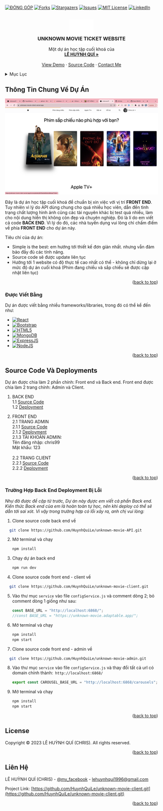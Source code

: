 <!-- Improved compatibility of back to top link: See: https://github.com/othneildrew/Best-README-Template/pull/73 -->

<a name="readme-top" id="readme-top"></a>

<!--
*** Thanks for checking out the Best-README-Template. If you have a suggestion
*** that would make this better, please fork the repo and create a pull request
*** or simply open an issue with the tag "enhancement".
*** Don't forget to give the project a star!
*** Thanks again! Now go create something AMAZING! :D
-->

<!-- PROJECT SHIELDS -->
<!--
*** I'm using markdown "reference style" links for readability.
*** Reference links are enclosed in brackets [ ] instead of parentheses ( ).
*** See the bottom of this document for the declaration of the reference variables
*** for contributors-url, forks-url, etc. This is an optional, concise syntax you may use.
*** https://www.markdownguide.org/basic-syntax/#reference-style-links
-->

[![ĐÓNG GÓP][contributors-shield]][contributors-url]
[![Forks][forks-shield]][forks-url]
[![Stargazers][stars-shield]][stars-url]
[![Issues][issues-shield]][issues-url]
[![MIT License][license-shield]][license-url]
[![LinkedIn][linkedin-shield]][linkedin-url]

<!-- PROJECT LOGO -->
<br />
<div align="center">
  <a href="https://unknown-movie-client.vercel.app/">
   <div  style="background-color: black; width: 80px; height:30px"> <img src="./public/img/unknown-logo.svg" alt="Logo" width="80" height="80"></div>
  </a>

  <h3 align="center">UNKNOWN MOVIE TICKET WEBSITE</h3>

  <p align="center">
    Một dự án học tập cuối khoá của
    <br />
    <a href="https://lehuynhqui.vercel.app/"><strong>LÊ HUỲNH QUÍ »</strong></a>
    <br />
    <br />
    <a href="https://unknown-movie-client.vercel.app/">View Demo</a>
    ·
    <a href="https://github.com/HuynhQuiLe/unknown-movie-client">Source Code</a>
    ·
    <a href="https://www.facebook.com/lehuynhqui99">Contact Me</a>
  </p>
</div>

<!-- TABLE OF CONTENTS -->
<details>
  <summary>Mục Lục</summary>
  <ol>
    <li>
      <a href="#thông-tin-chung-về-dự-án">Thông Tin Chung Về Dự Án</a>
      <ul>
        <li><a href="#được-viết-bằng">Được Viết Bằng</a></li>
      </ul>
    </li>
    <li><a href="#source-code-và-deployments">Source Code Và Deployments</a></li>
    <li><a href="#trường-hợp-back-end-deployment-bị-lỗi">Trường Hợp Back End Deployment Bị Lỗi</a></li>
    <li><a href="#license">License</a></li>
    <li><a href="#liên-hệ">Liên Hệ</a></li>
  </ol>
</details>

<!-- ABOUT THE PROJECT -->

## Thông Tin Chung Về Dự Án

![Getting Started](/public/img/Screenshot%202023-10-20%20at%2008.21.51.png)

Đây là dự án học tập cuối khoá để chuẩn bị xin việc với vị trí <b>FRONT END</b>. Tuy nhiên vì lý do API dùng chung cho quá nhiều học viên, dẫn đến tình trạng chất lượng hình ảnh cũng các tài nguyên khác bị test quá nhiều, làm cho nội dung hiển thị không còn đẹp và chuyên nghiệp. Đó là lí do em viết cả code <b>BACK END</b>. Vì lý do đó, các nhà tuyển dụng vui lòng chỉ chấm điểm về phía <b>FRONT END</b> cho dự án này.

Tiêu chí của dự án:

- Simple is the best: em hướng tới thiết kế đơn giản nhất. nhưng vẫn đảm bảo đầy đủ các tính năng.
- Source code sẽ được update liên tục
- Hướng tới 1 website có độ thực tế cao nhất có thể - không chỉ dừng lại ở mức độ dự án cuối khoá (Phim đang chiếu và sắp chiếu sẽ được cập nhật liên tục)

<p align="right">(<a href="#readme-top">back to top</a>)</p>

### Được Viết Bằng

Dự án được viết bằng nhiều frameworks/libraries, trong đó có thể kể đến như:

- [![React][React.js]][React-url]
- [![Bootstrap][Bootstrap.com]][Bootstrap-url]
- [![HTML5][HTML5.com]][HTML5-url]
- [![MongoDB][MongoDB.io]][MongoDB-url]
- [![ExpressJS][ExpressJS.io]][ExpressJS-url]
- [![NodeJS][NodeJS.dev]][NodeJS-url]

<p align="right">(<a href="#readme-top">back to top</a>)</p>

## Source Code Và Deployments

Dự án được chia làm 2 phần chính: Front end và Back end. Front end được chia làm 2 trang chính: Admin và Client.

1. BACK END <br/>
   1.1 [Source Code](https://github.com/HuynhQuiLe/unknown-movie-API.git) <br/>
   1.2 [Deployment](https://unknown-movie.adaptable.app) <br/>

2. FRONT END <br/>
   2.1 TRANG ADMIN <br/>
   2.1.1 [Source Code](https://github.com/HuynhQuiLe/unknown-movie-admin) <br/>
   2.1.2 [Deployment](https://unknown-movie-admin.vercel.app/)<br/>
   2.1.3 TÀI KHOẢN ADMIN: <br/>
   Tên đăng nhập: chris99 <br/>
   Mật khẩu: 123 <br/>
   <br/>
   2.2 TRANG CLIENT <br/>
   2.2.1 [Source Code](https://github.com/HuynhQuiLe/unknown-movie-client) <br/>
   2.2.2 [Deployment](https://unknown-movie-client.vercel.app/) <br/>

<p align="right">(<a href="#readme-top">back to top</a>)</p>

### Trường Hợp Back End Deployment Bị Lỗi

_Như đã được đề cập từ trước, Dự án này đựợc em viết cả phần Back end. Kiến thức Back end của em là hoàn toàn tự học, nên khi deploy có thể sẽ dẫn tới sai xót. Vì vậy trong trường hợp có lỗi xảy ra, anh chị vui lòng:_

1. Clone source code back end về

```sh
  git clone https://github.com/HuynhQuiLe/unknown-movie-API.git
```

2. Mở terminal và chạy
   ```sh
   npm install
   ```
3. Chạy dự án back end
   ```sh
   npm run dev
   ```
4. Clone source code front end - client về

```sh
  git clone https://github.com/HuynhQuiLe/unknown-movie-client.git
```

5. Vào thư mục `service` vào file `configService.js` và comment dòng 2; bỏ comment dòng 1 giống như sau:

   ```js
   const BASE_URL = "http://localhost:6868/";
   //const BASE_URL = "https://unknown-movie.adaptable.app/";
   ```

6. Mở terminal và chạy

   ```sh
   npm install
   npm start
   ```

7. Clone source code front end - admin về

```sh
  git clone https://github.com/HuynhQuiLe/unknown-movie-admin.git
```

8. Vào thư mục `service` vào file `configService.js` và thay đổi tất cả url có domain chính thành:` http://localhost:6868/`

   ```js
   export const CAROUSEL_BASE_URL = "http://localhost:6868/carousels";
   ```

9. Mở terminal và chạy
   ```sh
   npm install
   npm start
   ```

<p align="right">(<a href="#readme-top">back to top</a>)</p>

<!-- USAGE EXAMPLES -->

## License

Copyright © 2023 LÊ HUỲNH QUÍ (CHRIS). All rights reserved.

<p align="right">(<a href="#readme-top">back to top</a>)</p>

<!-- CONTACT -->

## Liên Hệ

LÊ HUỲNH QUÍ (CHRIS) - [@my_facebook](https://www.facebook.com/lehuynhqui99) - lehuynhqui1996@gmail.com

Project Link: [https://github.com/HuynhQuiLe/unknown-movie-client.git](https://github.com/HuynhQuiLe/unknown-movie-client.git)

<p align="right">(<a href="#readme-top">back to top</a>)</p>

<!-- ACKNOWLEDGMENTS -->

<!-- MARKDOWN LINKS & IMAGES -->
<!-- https://www.markdownguide.org/basic-syntax/#reference-style-links -->

[contributors-shield]: https://img.shields.io/github/contributors/othneildrew/Best-README-Template.svg?style=for-the-badge
[contributors-url]: https://github.com/othneildrew/Best-README-Template/graphs/contributors
[forks-shield]: https://img.shields.io/github/forks/othneildrew/Best-README-Template.svg?style=for-the-badge
[forks-url]: https://github.com/othneildrew/Best-README-Template/network/members
[stars-shield]: https://img.shields.io/github/stars/othneildrew/Best-README-Template.svg?style=for-the-badge
[stars-url]: https://github.com/othneildrew/Best-README-Template/stargazers
[issues-shield]: https://img.shields.io/github/issues/othneildrew/Best-README-Template.svg?style=for-the-badge
[issues-url]: https://github.com/othneildrew/Best-README-Template/issues
[license-shield]: https://img.shields.io/github/license/othneildrew/Best-README-Template.svg?style=for-the-badge
[license-url]: https://github.com/othneildrew/Best-README-Template/blob/master/LICENSE.txt
[linkedin-shield]: https://img.shields.io/badge/-LinkedIn-black.svg?style=for-the-badge&logo=linkedin&colorB=555
[linkedin-url]: https://linkedin.com/in/othneildrew
[product-screenshot]: images/screenshot.png
[Next.js]: https://img.shields.io/badge/next.js-000000?style=for-the-badge&logo=nextdotjs&logoColor=white
[Next-url]: https://nextjs.org/
[React.js]: https://img.shields.io/badge/React-20232A?style=for-the-badge&logo=react&logoColor=61DAFB
[React-url]: https://reactjs.org/
[Vue.js]: https://img.shields.io/badge/Vue.js-35495E?style=for-the-badge&logo=vuedotjs&logoColor=4FC08D
[Vue-url]: https://vuejs.org/
[MongoDB.io]: https://img.shields.io/badge/MongoDB-%234ea94b.svg?style=for-the-badge&logo=mongodb&logoColor=white
[MongoDB-url]: https://account.mongodb.com/
[NodeJS.dev]: https://img.shields.io/badge/node.js-6DA55F?style=for-the-badge&logo=node.js&logoColor=white
[NodeJS-url]: https://nodejs.org/en
[ExpressJS.io]: https://img.shields.io/badge/express.js-%23404d59.svg?style=for-the-badge&logo=express&logoColor=%2361DAFB
[ExpressJS-url]: https://expressjs.com/
[Bootstrap.com]: https://img.shields.io/badge/Bootstrap-563D7C?style=for-the-badge&logo=bootstrap&logoColor=white
[Bootstrap-url]: https://getbootstrap.com
[HTML5.com]: https://img.shields.io/badge/html5-%23E34F26.svg?style=for-the-badge&logo=html5&logoColor=white
[HTML5-url]: https://html5up.net/
